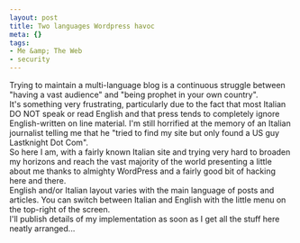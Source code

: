 ```yaml
--- 
layout: post
title: Two languages Wordpress havoc
meta: {}
tags: 
- Me &amp; The Web
- security
---
```

Trying to maintain a multi-language blog is a continuous struggle between "having a vast audience" and "being prophet in your own country".  
It's something very frustrating, particularly due to the fact that most Italian DO NOT speak or read English and that press tends to completely ignore English-written on line material. I'm still horrified at the memory of an Italian journalist telling me that he "tried to find my site but only found a US guy Lastknight Dot Com".  
So here I am, with a fairly known Italian site and trying very hard to broaden my horizons and reach the vast majority of the world presenting a little about me thanks to almighty WordPress and a fairly good bit of hacking here and there.  
English and/or Italian layout varies with the main language of posts and articles. You can switch between Italian and English with the little menu on the top-right of the screen.  
I'll publish details of my implementation as soon as I get all the stuff here neatly arranged... 

